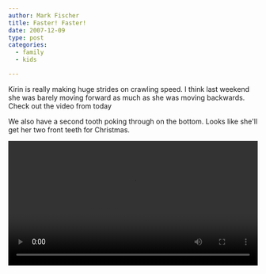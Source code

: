 ```yaml
---
author: Mark Fischer
title: Faster! Faster!
date: 2007-12-09
type: post
categories:
  - family
  - kids

---
```


Kirin is really making huge strides on crawling speed.  I think last weekend she was barely moving 
forward as much as she was moving backwards. Check out the video from today

We also have a second tooth poking through on the bottom.  Looks like she'll get her two front teeth for Christmas.



<video width="100%" controls>
 <source src="/blog/2007/rugrat-status.m4v" type="video/mp4" />
</video>


